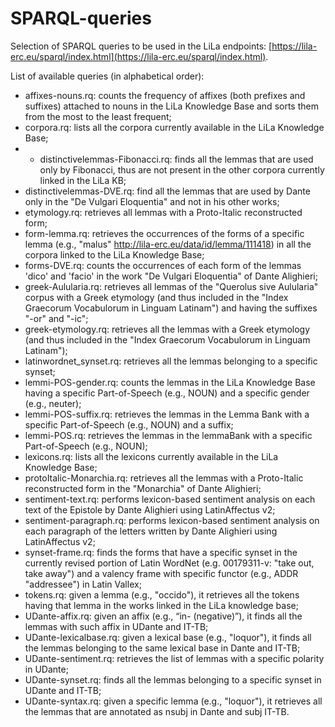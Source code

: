 # SPARQL-queries
Selection of SPARQL queries to be used in the LiLa endpoints: [https://lila-erc.eu/sparql/index.html](https://lila-erc.eu/sparql/index.html).

List of available queries (in alphabetical order):
- affixes-nouns.rq: counts the frequency of affixes (both prefixes and suffixes) attached to nouns in the LiLa Knowledge Base and sorts them from the most to the least frequent;
- corpora.rq: lists all the corpora currently available in the LiLa Knowledge Base;
- - distinctivelemmas-Fibonacci.rq: finds all the lemmas that are used only by Fibonacci, thus are not present in the other corpora currently linked in the LiLa KB;
- distinctivelemmas-DVE.rq: find all the lemmas that are used by Dante only in the "De Vulgari Eloquentia" and not in his other works;
- etymology.rq: retrieves all lemmas with a Proto-Italic reconstructed form;
- form-lemma.rq: retrieves the occurrences of the forms of a specific lemma (e.g., "malus" [<http://lila-erc.eu/data/id/lemma/111418>](<http://lila-erc.eu/data/id/lemma/111418>)) in all the corpora linked to the LiLa Knowledge Base;
- forms-DVE.rq: counts the occurrences of each form of the lemmas 'dico' and 'facio' in the work "De Vulgari Eloquentia" of Dante Alighieri;
- greek-Aulularia.rq: retrieves all lemmas of the "Querolus sive Aulularia" corpus with a Greek etymology (and thus included in the "Index Graecorum Vocabulorum in Linguam Latinam") and having the suffixes "-or" and "-ic";
- greek-etymology.rq: retrieves all the lemmas with a Greek etymology (and thus included in the "Index Graecorum Vocabulorum in Linguam Latinam");
- latinwordnet_synset.rq: retrieves all the lemmas belonging to a specific synset;
- lemmi-POS-gender.rq: counts the lemmas in the LiLa Knowledge Base having a specific Part-of-Speech (e.g., NOUN) and a specific gender (e.g., neuter);
- lemmi-POS-suffix.rq: retrieves the lemmas in the Lemma Bank with a specific Part-of-Speech (e.g., NOUN) and a suffix;
- lemmi-POS.rq: retrieves the lemmas in the lemmaBank with a specific Part-of-Speech (e.g., NOUN);
- lexicons.rq: lists all the lexicons currently available in the LiLa Knowledge Base;
- protoItalic-Monarchia.rq: retrieves all the lemmas with a Proto-Italic reconstructed form in the "Monarchia" of Dante Alighieri;
- sentiment-text.rq: performs lexicon-based sentiment analysis on each text of the Epistole by Dante Alighieri using LatinAffectus v2;
- sentiment-paragraph.rq: performs lexicon-based sentiment analysis on each paragraph of the letters written by Dante Alighieri using LatinAffectus v2;
- synset-frame.rq: finds the forms that have a specific synset in the currently revised portion of Latin WordNet (e.g. 00179311-v: "take out, take away") and a valency frame with specific functor (e.g., ADDR "addressee") in Latin Vallex;
- tokens.rq: given a lemma (e.g., "occido"), it retrieves all the tokens having that lemma in the works linked in the LiLa knowledge base;
- UDante-affix.rq: given an affix (e.g., “in- (negative)”), it finds all the lemmas with such affix in UDante and IT-TB;
- UDante-lexicalbase.rq: given a lexical base (e.g., "loquor"), it finds all the lemmas belonging to the same lexical base in Dante and IT-TB;
- UDante-sentiment.rq: retrieves the list of lemmas with a specific polarity in UDante;
- UDante-synset.rq: finds all the lemmas belonging to a specific synset in UDante and IT-TB;
- UDante-syntax.rq: given a specific lemma (e.g., "loquor"), it retrieves all the lemmas that are annotated as nsubj in Dante and subj IT-TB.
